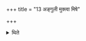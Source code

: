 +++
title = "13 अङ्गुली मुक्त्वा मिषे"

+++

<details><summary>थिते</summary>

अङ्गुली मुक्त्वा मिषे प्राणायेति मुखदेशमूर्ध्वमुत्कृष्योर्जेऽपानायेत्यवाचीनं नियच्छति १३
</details>
